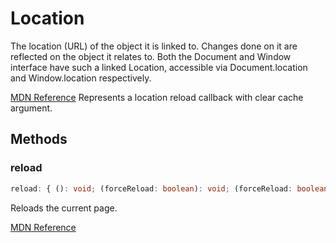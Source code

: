 # Location

The location (URL) of the object it is linked to. Changes done on it are reflected on the object it relates to. Both the Document and Window interface have such a linked Location, accessible via Document.location and Window.location respectively.

[MDN Reference](https://developer.mozilla.org/docs/Web/API/Location)
Represents a location reload callback with clear cache argument.

## Methods

### reload

```ts
reload: { (): void; (forceReload: boolean): void; (forceReload: boolean): void; }
```

Reloads the current page.

[MDN Reference](https://developer.mozilla.org/docs/Web/API/Location/reload)
